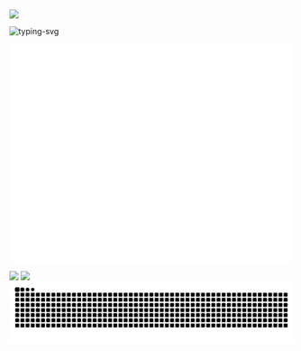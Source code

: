 <div align="">
<a href="https://github.com/anuraghazra/github-readme-stats">
  <img align="center" src="https://github-readme-stats.vercel.app/api?username=CH0ico&show_icons=true"/>
</a>
</div>

<p align="">
   <img src="https://readme-typing-svg.herokuapp.com?font=Fira+Code&weight=600&pause=1000&color=2EBDF7FF&center=false&size=30&lines=H4ck+for+fun;Never+stop+learning" alt="typing-svg">
</p>

![Metrics](/github-metrics.svg)

<div align="">
<span>  </span>
<img height="170px" src="https://github-readme-stats.vercel.app/api?username=CH0ico" /><span>  </span><img height="170px" src="https://github-readme-stats.vercel.app/api/top-langs/?username=CH0ico&layout=compact&langs_count=8" />
<span>  </span>
</div>

<picture>
  <source media="(prefers-color-scheme: dark)" srcset="https://raw.githubusercontent.com/CH0ico/CH0ico/output/github-contribution-grid-snake-dark.svg">
  <source media="(prefers-color-scheme: light)" srcset="https://raw.githubusercontent.com/CH0ico/CH0ico/output/github-contribution-grid-snake.svg">
  <img alt="github contribution grid snake animation" src="https://raw.githubusercontent.com/CH0ico/CH0ico/output/github-contribution-grid-snake.svg">
</picture>
